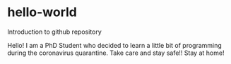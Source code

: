 # hello-world
Introduction to github repository

Hello! I am a PhD Student who decided to learn a little bit of programming during the coronavirus quarantine. 
Take care and stay safe!!
Stay at home!
